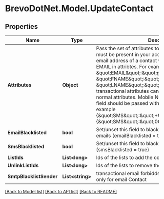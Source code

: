 # BrevoDotNet.Model.UpdateContact

## Properties

Name | Type | Description | Notes
------------ | ------------- | ------------- | -------------
**Attributes** | **Object** | Pass the set of attributes to be updated. These attributes must be present in your account. To update existing email address of a contact with the new one please pass EMAIL in attribtes. For example, &#x60;{ \&quot;EMAIL\&quot;:\&quot;newemail@domain.com\&quot;, \&quot;FNAME\&quot;:\&quot;Ellie\&quot;, \&quot;LNAME\&quot;:\&quot;Roger\&quot;}&#x60;. Keep in mind transactional attributes can be updated the same way as normal attributes. Mobile Number in \&quot;SMS\&quot; field should be passed with proper country code. For example {\&quot;SMS\&quot;:\&quot;+91xxxxxxxxxx\&quot;} or {\&quot;SMS\&quot;:\&quot;0091xxxxxxxxxx\&quot;} | [optional] 
**EmailBlacklisted** | **bool** | Set/unset this field to blacklist/allow the contact for emails (emailBlacklisted &#x3D; true) | [optional] 
**SmsBlacklisted** | **bool** | Set/unset this field to blacklist/allow the contact for SMS (smsBlacklisted &#x3D; true) | [optional] 
**ListIds** | **List&lt;long&gt;** | Ids of the lists to add the contact to | [optional] 
**UnlinkListIds** | **List&lt;long&gt;** | Ids of the lists to remove the contact from | [optional] 
**SmtpBlacklistSender** | **List&lt;string&gt;** | transactional email forbidden sender for contact. Use only for email Contact | [optional] 

[[Back to Model list]](../../README.md#documentation-for-models) [[Back to API list]](../../README.md#documentation-for-api-endpoints) [[Back to README]](../../README.md)

